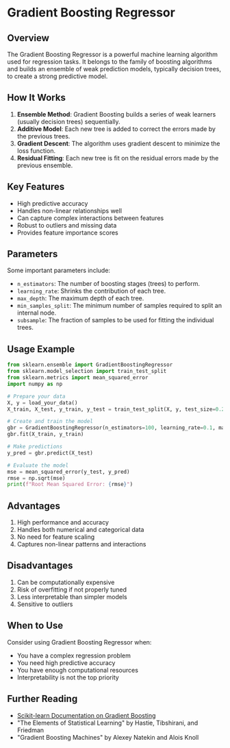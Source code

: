 # Gradient Boosting Regressor

## Overview

The Gradient Boosting Regressor is a powerful machine learning algorithm used for regression tasks. It belongs to the family of boosting algorithms and builds an ensemble of weak prediction models, typically decision trees, to create a strong predictive model.

## How It Works

1. **Ensemble Method**: Gradient Boosting builds a series of weak learners (usually decision trees) sequentially.
2. **Additive Model**: Each new tree is added to correct the errors made by the previous trees.
3. **Gradient Descent**: The algorithm uses gradient descent to minimize the loss function.
4. **Residual Fitting**: Each new tree is fit on the residual errors made by the previous ensemble.

## Key Features

- High predictive accuracy
- Handles non-linear relationships well
- Can capture complex interactions between features
- Robust to outliers and missing data
- Provides feature importance scores

## Parameters

Some important parameters include:

- `n_estimators`: The number of boosting stages (trees) to perform.
- `learning_rate`: Shrinks the contribution of each tree.
- `max_depth`: The maximum depth of each tree.
- `min_samples_split`: The minimum number of samples required to split an internal node.
- `subsample`: The fraction of samples to be used for fitting the individual trees.

## Usage Example

```python
from sklearn.ensemble import GradientBoostingRegressor
from sklearn.model_selection import train_test_split
from sklearn.metrics import mean_squared_error
import numpy as np

# Prepare your data
X, y = load_your_data()
X_train, X_test, y_train, y_test = train_test_split(X, y, test_size=0.2, random_state=42)

# Create and train the model
gbr = GradientBoostingRegressor(n_estimators=100, learning_rate=0.1, max_depth=3, random_state=42)
gbr.fit(X_train, y_train)

# Make predictions
y_pred = gbr.predict(X_test)

# Evaluate the model
mse = mean_squared_error(y_test, y_pred)
rmse = np.sqrt(mse)
print(f"Root Mean Squared Error: {rmse}")
```

## Advantages

1. High performance and accuracy
2. Handles both numerical and categorical data
3. No need for feature scaling
4. Captures non-linear patterns and interactions

## Disadvantages

1. Can be computationally expensive
2. Risk of overfitting if not properly tuned
3. Less interpretable than simpler models
4. Sensitive to outliers

## When to Use

Consider using Gradient Boosting Regressor when:

- You have a complex regression problem
- You need high predictive accuracy
- You have enough computational resources
- Interpretability is not the top priority

## Further Reading

- [Scikit-learn Documentation on Gradient Boosting](https://scikit-learn.org/stable/modules/ensemble.html#gradient-boosting)
- "The Elements of Statistical Learning" by Hastie, Tibshirani, and Friedman
- "Gradient Boosting Machines" by Alexey Natekin and Alois Knoll

